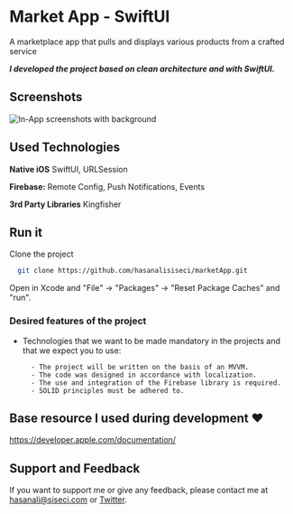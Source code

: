 
# Market App - SwiftUI

A marketplace app that pulls and displays various products from a crafted service

***I developed the project based on clean architecture and with SwiftUI.***


## Screenshots

  ![In-App screenshots with background](https://i.hizliresim.com/a0ht1vn.png)

  
## Used Technologies

**Native iOS** SwiftUI, URLSession

**Firebase:** Remote Config, Push Notifications, Events

**3rd Party Libraries** Kingfisher

  ## Run it

Clone the project

```bash
  git clone https://github.com/hasanalisiseci/marketApp.git
```
Open in Xcode and "File" -> "Packages" -> "Reset Package Caches" and "run".

### Desired features of the project

- Technologies that we want to be made mandatory in the projects and that we expect you to use:

        - The project will be written on the basis of an MVVM.
        - The code was designed in accordance with localization.
        - The use and integration of the Firebase library is required.
        - SOLID principles must be adhered to.

## Base resource I used during development :heart:

https://developer.apple.com/documentation/
## Support and Feedback

If you want to support me or give any feedback, please contact me at hasanali@siseci.com or [Twitter](https://twitter.com/hasanalidev).
